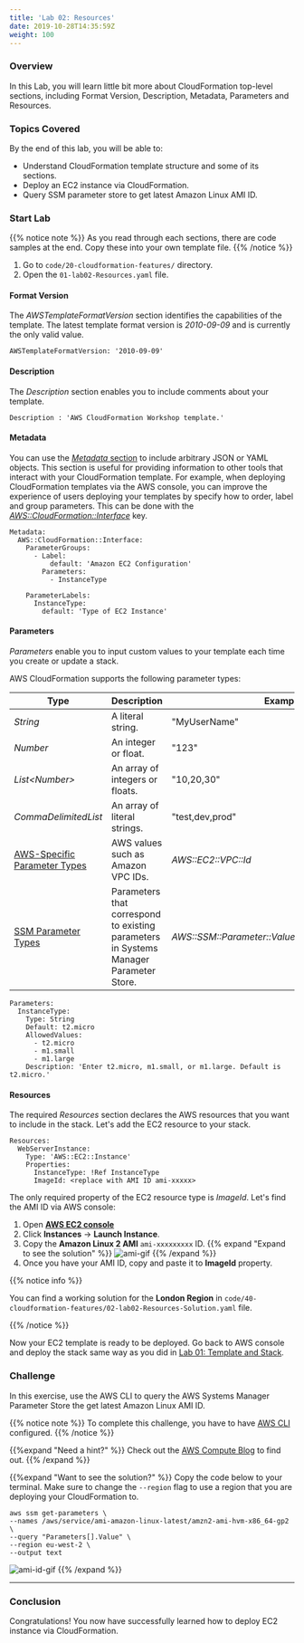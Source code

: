 ```yaml
---
title: 'Lab 02: Resources'
date: 2019-10-28T14:35:59Z
weight: 100
---
```


### Overview

In this Lab, you will learn little bit more about CloudFormation top-level sections, including Format Version, Description, Metadata, Parameters and Resources.

### Topics Covered
By the end of this lab, you will be able to:

+ Understand CloudFormation template structure and some of its sections.
+ Deploy an EC2 instance via CloudFormation.
+ Query SSM parameter store to get latest Amazon Linux AMI ID.

### Start Lab

{{% notice note %}}
As you read through each sections, there are code samples at the end. Copy these into your own template file. 
{{% /notice %}}

1. Go to `code/20-cloudformation-features/` directory.
1. Open the `01-lab02-Resources.yaml` file.

#### Format Version
The _AWSTemplateFormatVersion_ section identifies the capabilities of the template. The latest template format version is _2010-09-09_ and is currently the only valid value. 
 
    AWSTemplateFormatVersion: '2010-09-09'

#### Description
The _Description_ section enables you to include comments about your template.

    Description : 'AWS CloudFormation Workshop template.'

#### Metadata
You can use the [_Metadata_ section](https://docs.aws.amazon.com/AWSCloudFormation/latest/UserGuide/metadata-section-structure.html) to include arbitrary JSON or YAML objects. This section is useful for providing information to other tools that interact with your CloudFormation template. For example, when deploying CloudFormation templates via the AWS console, you can improve the experience of users deploying your templates by specify how to order, label and group parameters. This can be done with the [_AWS::CloudFormation::Interface_](https://docs.aws.amazon.com/AWSCloudFormation/latest/UserGuide/aws-resource-cloudformation-interface.html) key. 

    Metadata:
      AWS::CloudFormation::Interface:
        ParameterGroups:
          - Label:
              default: 'Amazon EC2 Configuration'
            Parameters:
              - InstanceType

        ParameterLabels:
          InstanceType:
            default: 'Type of EC2 Instance'

#### Parameters
_Parameters_ enable you to input custom values to your template each time you create or update a stack.

AWS CloudFormation supports the following parameter types:

|Type|Description|Example|
|----|----|----|
| _String_ |A literal string.|"MyUserName"|
| _Number_ |An integer or float.|"123"|
| _List\<Number\>_ |An array of integers or floats.|"10,20,30"|
| _CommaDelimitedList_ |An array of literal strings.|"test,dev,prod"|
|[AWS-Specific Parameter Types](https://docs.aws.amazon.com/AWSCloudFormation/latest/UserGuide/parameters-section-structure.html#aws-specific-parameter-types)|AWS values such as Amazon VPC IDs.| _AWS::EC2::VPC::Id_ |
|[SSM Parameter Types](https://docs.aws.amazon.com/AWSCloudFormation/latest/UserGuide/parameters-section-structure.html#aws-ssm-parameter-types)|Parameters that correspond to existing parameters in Systems Manager Parameter Store.| _AWS::SSM::Parameter::Value\<AWS::EC2::Image::Id\>_ |
 
    Parameters:
      InstanceType:
        Type: String
        Default: t2.micro
        AllowedValues:
          - t2.micro
          - m1.small
          - m1.large
        Description: 'Enter t2.micro, m1.small, or m1.large. Default is t2.micro.'

#### Resources

The required _Resources_ section declares the AWS resources that you want to include in the stack. Let's add the EC2 resource to your stack.

    Resources:
      WebServerInstance:
        Type: 'AWS::EC2::Instance'
        Properties:
          InstanceType: !Ref InstanceType
          ImageId: <replace with AMI ID ami-xxxxx>

The only required property of the EC2 resource type is _ImageId_. Let's find the AMI ID via AWS console:

  1. Open **[AWS EC2 console](https://console.aws.amazon.com/ec2)**
  1. Click **Instances** -> **Launch Instance**.
  1. Copy the **Amazon Linux 2 AMI** `ami-xxxxxxxxx` ID.
  {{% expand "Expand to see the solution" %}}
  ![ami-gif](../ami-1.gif)
  {{% /expand %}}
  1. Once you have your AMI ID, copy and paste it to **ImageId** property.

{{% notice info %}}
 
You can find a working solution for the **London Region** in `code/40-cloudformation-features/02-lab02-Resources-Solution.yaml` file.

{{% /notice %}}

Now your EC2 template is ready to be deployed. Go back to AWS console and deploy the stack same way as you did in 
[Lab 01: Template and Stack](/30-cloudformation-fundamentals/200-lab-01-stack).

### Challenge

In this exercise, use the AWS CLI to query the AWS Systems Manager Parameter Store the get latest Amazon Linux AMI ID. 

{{% notice note %}}
To complete this challenge, you have to have [AWS CLI](/20-prerequisites/200-awscli) configured.
{{% /notice %}}

{{%expand "Need a hint?" %}}
Check out the [AWS Compute Blog](https://aws.amazon.com/blogs/compute/query-for-the-latest-amazon-linux-ami-ids-using-aws-systems-manager-parameter-store/) to find out.
{{% /expand %}}

{{%expand "Want to see the solution?" %}}
Copy the code below to your terminal. Make sure to change the `--region` flag to use a region that you are deploying your CloudFormation to.

    aws ssm get-parameters \
    --names /aws/service/ami-amazon-linux-latest/amzn2-ami-hvm-x86_64-gp2 \
    --query "Parameters[].Value" \
    --region eu-west-2 \
    --output text

![ami-id-gif](../ami-id.gif)
{{% /expand %}}

---
### Conclusion
Congratulations! You now have successfully learned how to deploy EC2 instance via CloudFormation.
